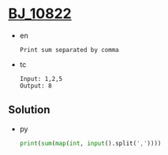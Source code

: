 # [BJ_10822](https://acmicpc.net/problem/10822)

* en

  ```en
  Print sum separated by comma
  ```

* tc

  ```tc
  Input: 1,2,5
  Output: 8
  ```

## Solution

* py

  ```py
  print(sum(map(int, input().split(','))))
  ```
